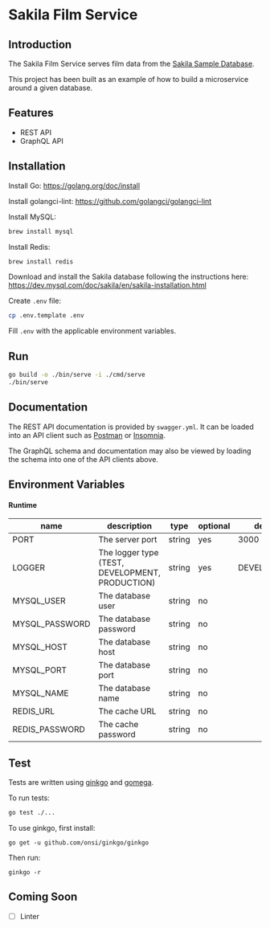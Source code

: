 # Sakila Film Service

## Introduction

The Sakila Film Service serves film data from the [Sakila Sample Database](https://dev.mysql.com/doc/sakila/en/).

This project has been built as an example of how to build a microservice around a given database.

## Features

- REST API
- GraphQL API

## Installation

Install Go: https://golang.org/doc/install

Install golangci-lint: https://github.com/golangci/golangci-lint

Install MySQL:
```bash
brew install mysql
```

Install Redis:
```bash
brew install redis
```

Download and install the Sakila database following the instructions here: https://dev.mysql.com/doc/sakila/en/sakila-installation.html

Create `.env` file:
```bash
cp .env.template .env
```

Fill `.env` with the applicable environment variables.

## Run

```bash
go build -o ./bin/serve -i ./cmd/serve
./bin/serve
```

## Documentation

The REST API documentation is provided by `swagger.yml`. It can be loaded into an API client such as [Postman](https://www.postman.com/) or [Insomnia](https://insomnia.rest/).

The GraphQL schema and documentation may also be viewed by loading the schema into one of the API clients above.

## Environment Variables
#### Runtime
| name           | description                                     | type    | optional | default      |
|----------------|-------------------------------------------------|---------|----------|--------------|
| PORT           | The server port                                 | string  | yes      | 3000         |
| LOGGER         | The logger type (TEST, DEVELOPMENT, PRODUCTION) | string  | yes      | DEVELOPMENT  |
| MYSQL_USER     | The database user                               | string  | no       |              |
| MYSQL_PASSWORD | The database password                           | string  | no       |              |
| MYSQL_HOST     | The database host                               | string  | no       |              |
| MYSQL_PORT     | The database port                               | string  | no       |              |
| MYSQL_NAME     | The database name                               | string  | no       |              |
| REDIS_URL      | The cache URL                                   | string  | no       |              |
| REDIS_PASSWORD | The cache password                              | string  | no       |              |

## Test

Tests are written using [ginkgo](https://onsi.github.io/ginkgo/) and [gomega](http://onsi.github.io/gomega/).

To run tests:
```bash
go test ./...
```

To use ginkgo, first install:
```
go get -u github.com/onsi/ginkgo/ginkgo
```

Then run:
```
ginkgo -r
```

## Coming Soon

- [ ] Linter
